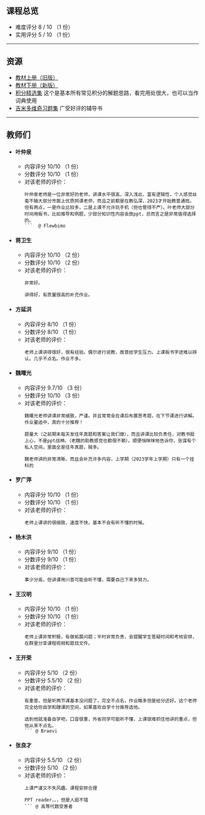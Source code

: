 ## 课程总览  
- 难度评分 8 / 10 （1 份）  
- 实用评分 5 / 10 （1 份）  

---

## 资源  
- [教材上册（旧版）](https://file.uhsea.com/2403/6254f79727b4b6adf5de40dfc17c824aCP.pdf)  
- [教材下册（新版）](https://file.uhsea.com/2403/bbd8023aef77194d350e0708d5326b60BN.pdf)  
- [积分精选集](https://file.uhsea.com/2403/e06abf5ce083bd559e22b72725522f05HI.pdf) 这个是基本所有常见积分的解题思路，看完用处很大，也可以当作词典使用  
- [吉米多维奇习题集](https://file.uhsea.com/2403/c4bcac4d37de1a662d7a05b2b1656b89U5.pdf) 广受好评的辅导书  

---

## 教师们  
- #### 叶仲泉  
    - 内容评分 10/10 （1 份）  
    - 分数评分 10/10 （1 份）  
    - 对该老师的评价：  
        ```
        叶仲泉老师是一位非常好的老师，讲课水平很高，深入浅出，富有逻辑性，个人感觉丝毫不输大部分市面上优质网课老师，而且之前都是在教弘深，2023才开始教普通班。但有两点，一是作业比较多，二是上课不允许玩手机（但也管得不严）。叶老师大部分时间用板书，比如推导和例题，少部分知识性内容会放ppt，总而言之是非常值得选择的。
        ```  @ Flewbimo  
- #### 蒋卫生  
    - 内容评分 10/10 （2 份）  
    - 分数评分 10/10 （2 份）  
    - 对该老师的评价：  
        ```
        非常好。
        ```  
        ```
        讲得好，有质量很高的补充作业。
        ```  
- #### 方延洪  
    - 内容评分 8/10 （1 份）  
    - 分数评分 8/10 （1 份）  
    - 对该老师的评价：  
        ```
        老师上课讲得很好，很有经验。偶尔进行说教，故意给学生压力。上课板书字迹难以辨认。几乎不点名。作业不多。
        ```  
- #### 魏曙光  
    - 内容评分 9.7/10 （3 份）  
    - 分数评分 10/10 （3 份）  
    - 对该老师的评价：  
        ```
        魏曙光老师讲课非常细致，严谨。并且常常会在课后布置思考题，在下节课进行讲解。作业量适中，真的十分推荐！
        ```  
        ```
        题量大（之前期末每天发往年真题和答案让我们做），而且讲课比较负责任，对教书挺上心，不是ppt战神。（老魏的助教感觉也都很不赖）。顺便悄咪咪地告诉你，张谋有个私人空间，里面全是往年真题，贼多。
        ```  
        ```
        魏老师讲的非常清晰，而且会补充许多内容，上学期（2023学年上学期）只有一个挂科的
        ```  
- #### 罗广萍  
    - 内容评分 10/10 （1 份）  
    - 分数评分 10/10 （1 份）  
    - 对该老师的评价：  
        ```
        老师上课讲的很细致，速度不快，基本不会有听不懂的时候。
        ```  
- #### 杨木洪  
    - 内容评分 9/10 （1 份）  
    - 分数评分 9/10 （1 份）  
    - 对该老师的评价：  
        ```
        事少分高，但讲课用川普可能会听不懂，需要自己下来多努力。
        ```  
- #### 王汉明  
    - 内容评分 10/10 （1 份）  
    - 分数评分 10/10 （1 份）  
    - 对该老师的评价：  
        ```
        老师上课非常积极，有做拓展问题；平时非常负责，会提醒学生答疑时间和考核安排，在群里分享课程视频和题目文件。
        ```  
- #### 王开荣  
    - 内容评分 5/10 （2 份）  
    - 分数评分 5.5/10 （2 份）  
    - 对该老师的评价：  
        ```
        有重普，但是听两节课基本没问题了，完全不点名，作业略多但是给分还好。这个老师完全给你自学和蹭课的空间，如果喜欢自学十分推荐选他。
        ```  
        ```
        选到他就准备自学吧，口音很重，外省同学可能听不懂，上课很难抓住他讲的重点，但他从来不点名。
        ``` @ Braevi  
- #### 张良才  
    - 内容评分 5.5/10 （2 份）  
    - 分数评分 5/10 （2 份）  
    - 对该老师的评价：  
        ```
        上课严谨又不失风趣，课程安排合理
        ```  
        ```
        PPT reader，，，但是人挺不错
        ``` @ 高等代数受害者  
